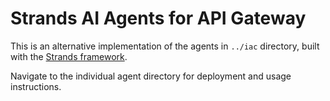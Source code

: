 # Strands AI Agents for API Gateway

This is an alternative implementation of the agents in `../iac` directory, built with the [Strands framework](https://github.com/strands-agents).

Navigate to the individual agent directory for deployment and usage instructions.

